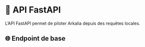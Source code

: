 # 🚀 API FastAPI

L’API FastAPI permet de piloter Arkalia depuis des requêtes locales.

## 🌐 Endpoint de base